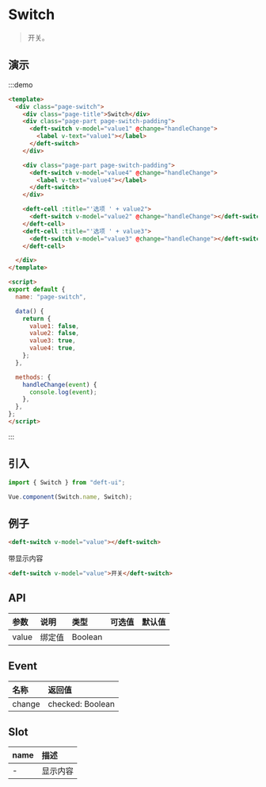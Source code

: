 # Switch

> 开关。

## 演示

:::demo

```html
<template>
  <div class="page-switch">
    <div class="page-title">Switch</div>
    <div class="page-part page-switch-padding">
      <deft-switch v-model="value1" @change="handleChange">
        <label v-text="value1"></label>
      </deft-switch>
    </div>

    <div class="page-part page-switch-padding">
      <deft-switch v-model="value4" @change="handleChange">
        <label v-text="value4"></label>
      </deft-switch>
    </div>

    <deft-cell :title="'选项 ' + value2">
      <deft-switch v-model="value2" @change="handleChange"></deft-switch>
    </deft-cell>
    <deft-cell :title="'选项 ' + value3">
      <deft-switch v-model="value3" @change="handleChange"></deft-switch>
    </deft-cell>

  </div>
</template>

<script>
export default {
  name: "page-switch",

  data() {
    return {
      value1: false,
      value2: false,
      value3: true,
      value4: true,
    };
  },

  methods: {
    handleChange(event) {
      console.log(event);
    },
  },
};
</script>
```

:::



## 引入

```javascript
import { Switch } from "deft-ui";

Vue.component(Switch.name, Switch);
```

## 例子

```html
<deft-switch v-model="value"></deft-switch>
```

带显示内容

```html
<deft-switch v-model="value">开关</deft-switch>
```

## API

| 参数  | 说明   | 类型    | 可选值 | 默认值 |
| :---- | :----- | :------ | :----- | :----- |
| value | 绑定值 | Boolean |        |        |

## Event

| 名称   | 返回值           |
| :----- | :--------------- |
| change | checked: Boolean |

## Slot

| name | 描述     |
| :--- | :------- |
| -    | 显示内容 |
